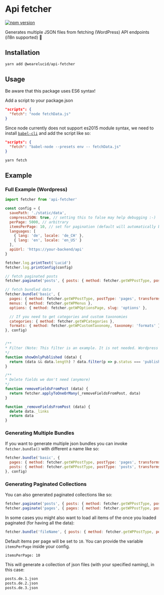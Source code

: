 # Api fetcher

[![npm version](https://img.shields.io/npm/v/@wearelucid/api-fetcher.svg?style=flat-square)](https://www.npmjs.com/package/@wearelucid/api-fetcher)

Generates multiple JSON files from fetching (WordPress) API endpoints (i18n supported) 🚀

## Installation
```bash
yarn add @wearelucid/api-fetcher
```

## Usage
Be aware that this package uses ES6 syntax!

Add a script to your package.json
```JSON
"scripts": {
  "fetch": "node fetchData.js"
}
```
Since node currently does not support es2015 module syntax, we need to install [`babel-cli`](https://yarnpkg.com/en/package/babel-cli) and add the script like so:
```JSON
"scripts": {
  "fetch": "babel-node --presets env -- fetchData.js"
}
```

```bash
yarn fetch
```

## Example

### Full Example (Wordpress)

```javascript
import fetcher from 'api-fetcher'

const config = {
  savePath: './static/data',
  compressJSON: true, // setting this to false may help debugging :-)
  perPage: 5000, // arbitrary
  itemsPerPage: 10, // set for pagination (default will automatically be 10)
  languages: [
    { lang: 'de', locale: 'de_CH' },
    { lang: 'en', locale: 'en_US' }
  ],
  apiUrl: 'https://your-backend/api'
}

fetcher.log.printText('Lucid')
fetcher.log.printConfig(config)

// fetch paginated posts
fetcher.paginate('posts', { posts: { method: fetcher.getWPPostType, postType: 'posts', transforms: [removeFieldsFromPost] } },

// fetch bundled data
fetcher.bundle('basic', {
  pages: { method: fetcher.getWPPostType, postType: 'pages', transforms: [removeFieldsFromPost, decodeTitle], filters: [showOnlyPublished] },
  menus: { method: fetcher.getWPMenus },
  options: { method: fetcher.getWPOptionsPage, slug: 'options' },

  // If you need to get categories and custom taxonomies
  categories: { method: fetcher.getWPCategories },
  formats: { method: fetcher.getWPCustomTaxonomy, taxonomy: 'formats' }
}, config)


/**
* Filter (Note: This filter is an example. It is not needed. Wordpress by default only delivers published posts and pages)
*/
function showOnlyPublished (data) {
  return (data && data.length) ? data.filter(p => p.status === 'publish') : data
}

/**
* Delete fields we don't need (anymore)
*/
function removeFieldsFromPost (data) {
  return fetcher.applyToOneOrMany(_removeFieldsFromPost, data)
}

function _removeFieldsFromPost (data) {
  delete data._links
  return data
}
```

### Generating Multiple Bundles
If you want to generate multiple json bundles you can invoke `fetcher.bundle()` with different a name like so:
```javascript
fetcher.bundle('basic', {
  pages: { method: fetcher.getWPPostType, postType: 'pages', transforms: [removeFieldsFromPost, decodeTitle] },
  posts: { method: fetcher.getWPPostType, postType: 'posts', transforms: [removeFieldsFromPost, decodeTitle] }
}, config)
```

### Generating Paginated Collections
You can also generated paginated collections like so:
```javascript
fetcher.paginate('posts', { posts: { method: fetcher.getWPPostType, postType: 'posts', transforms: [removeFieldsFromPost, decodeTitle] } }, config)
fetcher.paginate('pages', { pages: { method: fetcher.getWPPostType, postType: 'pages', transforms: [removeFieldsFromPost, decodeTitle] } }, config)
```

In some cases you might also want to load all items of the once you loaded paginated (for having all the data):
```javascript
fetcher.bundle('fileName', { posts: { method: fetcher.getWPPostType, postType: 'posts', transforms: [removeFieldsFromPost, decodeTitle] } }, config)
```

Default items per page will be set to `10`.
You can provide the variable `itemsPerPage` inside your config.
```
itemsPerPage: 10
```

This will generate a collection of json files (with your specified naming), in this case:
```bash
posts.de.1.json
posts.de.2.json
posts.de.3.json
```
